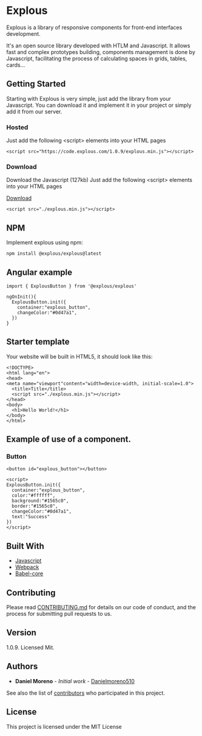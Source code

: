 # Explous

Explous is a library of responsive components for front-end interfaces development.

It's an open source library developed with HTLM and Javascript. It allows fast and complex prototypes building, components management is done by Javascript, facilitating the process of calculating spaces in grids, tables, cards...

## Getting Started

Starting with Explous is very simple, just add the library from your Javascript. You can download it and implement it in your project or simply add it from our server.

### Hosted

Just add the following &lt;script&gt; elements into your HTML pages

```
<script src="https://code.explous.com/1.0.9/explous.min.js"></script>
```

### Download

Download the Javascript (127kb)
Just add the following &lt;script&gt; elements into your HTML pages

[Download](https://code.explous.com/1.0.9/explous.zip)

```
<script src="./explous.min.js"></script>

```

## NPM

Implement explous using npm:

```
npm install @explous/explous@latest

```

## Angular example

```
import { ExplousButton } from '@explous/explous'

ngOnInit(){
  ExplousButton.init({ 
    container:"explous_button", 
    changeColor:"#0d47a1", 
  }) 
}
```

## Starter template

Your website will be built in HTML5, it should look like this:

```
<!DOCTYPE> 
<html lang="en"> 
<head> 
<meta name="viewport"content="width=device-width, initial-scale=1.0">
  <title>Title</title> 
  <script src="./explous.min.js"></script> 
</head> 
<body> 
  <h1>Hello World!</h1> 
</body> 
</html>

```

## Example of use of a component.

### Button

```
<button id="explous_button"></button>

<script>
ExplousButton.init({ 
  container:"explous_button", 
  color:"#ffffff", 
  background:"#1565c0", 
  border:"#1565c0", 
  changeColor:"#0d47a1", 
  text:"Success" 
}) 
</script>
```

## Built With

* [Javascript](https://www.javascript.com/)
* [Webpack](https://webpack.js.org/)
* [Babel-core](https://www.npmjs.com/package/babel-core)

## Contributing

Please read [CONTRIBUTING.md](https://github.com/danielmoreno510/Explous/blob/master/CONTRIBUTING.md) for details on our code of conduct, and the process for submitting pull requests to us.

## Version

1.0.9. Licensed Mit.

## Authors

* **Daniel Moreno** - *Initial work* - [Danielmoreno510](https://github.com/danielmoreno510)

See also the list of [contributors](https://github.com/danielmoreno510/Explous/graphs/contributors) who participated in this project.

## License

This project is licensed under the MIT License
